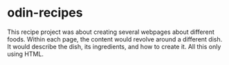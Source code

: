 # odin-recipes

This recipe project was about creating several webpages about different foods. Within each page, the content would revolve around a different dish. It would describe the dish, its ingredients, and how to create it. All this only using HTML. 